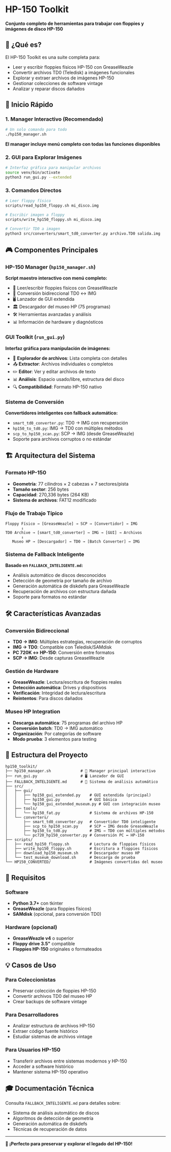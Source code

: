 # HP-150 Toolkit

**Conjunto completo de herramientas para trabajar con floppies y imágenes de disco HP-150**

## 🎯 ¿Qué es?

El HP-150 Toolkit es una suite completa para:
- Leer y escribir floppies físicos HP-150 con GreaseWeazle
- Convertir archivos TD0 (Teledisk) a imágenes funcionales
- Explorar y extraer archivos de imágenes HP-150
- Gestionar colecciones de software vintage
- Analizar y reparar discos dañados

## 🚀 Inicio Rápido

### 1. Manager Interactivo (Recomendado)
```bash
# Un solo comando para todo
./hp150_manager.sh
```
**El manager incluye menú completo con todas las funciones disponibles**

### 2. GUI para Explorar Imágenes
```bash
# Interfaz gráfica para manipular archivos
source venv/bin/activate
python3 run_gui.py --extended
```

### 3. Comandos Directos
```bash
# Leer floppy físico
scripts/read_hp150_floppy.sh mi_disco.img

# Escribir imagen a floppy
scripts/write_hp150_floppy.sh mi_disco.img

# Convertir TD0 a imagen
python3 src/converters/smart_td0_converter.py archivo.TD0 salida.img
```

## 🎮 Componentes Principales

### HP-150 Manager (`hp150_manager.sh`)
**Script maestro interactivo con menú completo:**
- 💾 Leer/escribir floppies físicos con GreaseWeazle
- 🔄 Conversión bidireccional TD0 ↔ IMG
- 🖥️ Lanzador de GUI extendida
- 🏛️ Descargador del museo HP (75 programas)
- 🛠️ Herramientas avanzadas y análisis
- 📊 Información de hardware y diagnósticos

### GUI Toolkit (`run_gui.py`)
**Interfaz gráfica para manipulación de imágenes:**
- 📂 **Explorador de archivos**: Lista completa con detalles
- 📤 **Extractor**: Archivos individuales o completos
- ✏️ **Editor**: Ver y editar archivos de texto
- 📊 **Análisis**: Espacio usado/libre, estructura del disco
- 🔍 **Compatibilidad**: Formato HP-150 nativo

### Sistema de Conversión
**Convertidores inteligentes con fallback automático:**
- `smart_td0_converter.py`: TD0 → IMG con recuperación
- `hp150_to_td0.py`: IMG → TD0 con múltiples métodos
- `scp_to_hp150_scan.py`: SCP → IMG (desde GreaseWeazle)
- Soporte para archivos corruptos o no estándar

## 🏗️ Arquitectura del Sistema

### Formato HP-150
- **Geometría**: 77 cilindros × 2 cabezas × 7 sectores/pista
- **Tamaño sector**: 256 bytes
- **Capacidad**: 270,336 bytes (264 KB)
- **Sistema de archivos**: FAT12 modificado

### Flujo de Trabajo Típico
```
Floppy Físico → [GreaseWeazle] → SCP → [Convertidor] → IMG
       ↓
TD0 Archive → [smart_td0_converter] → IMG → [GUI] → Archivos
       ↓
   Museo HP → [Descargador] → TD0 → [Batch Converter] → IMG
```

### Sistema de Fallback Inteligente
**Basado en `FALLBACK_INTELIGENTE.md`:**
- Análisis automático de discos desconocidos
- Detección de geometría por tamaño de archivo
- Generación automática de diskdefs para GreaseWeazle
- Recuperación de archivos con estructura dañada
- Soporte para formatos no estándar

## 🛠️ Características Avanzadas

### Conversión Bidireccional
- **TD0 → IMG**: Múltiples estrategias, recuperación de corruptos
- **IMG → TD0**: Compatible con Teledisk/SAMdisk
- **PC 720K ↔ HP-150**: Conversión entre formatos
- **SCP → IMG**: Desde capturas GreaseWeazle

### Gestión de Hardware
- **GreaseWeazle**: Lectura/escritura de floppies reales
- **Detección automática**: Drives y dispositivos
- **Verificación**: Integridad de lectura/escritura
- **Reintentos**: Para discos dañados

### Museo HP Integration
- **Descarga automática**: 75 programas del archivo HP
- **Conversión batch**: TD0 → IMG automático
- **Organización**: Por categorías de software
- **Modo prueba**: 3 elementos para testing

## 📁 Estructura del Proyecto

```
hp150_toolkit/
├── hp150_manager.sh             # 🎯 Manager principal interactivo
├── run_gui.py                   # 🖥️ Lanzador de GUI
├── FALLBACK_INTELIGENTE.md      # 🧠 Sistema de análisis automático
├── src/
│   ├── gui/
│   │   ├── hp150_gui_extended.py    # GUI extendida (principal)
│   │   ├── hp150_gui.py             # GUI básica
│   │   └── hp150_gui_extended_museum.py # GUI con integración museo
│   ├── tools/
│   │   └── hp150_fat.py             # Sistema de archivos HP-150
│   └── converters/
│       ├── smart_td0_converter.py   # Convertidor TD0 inteligente
│       ├── scp_to_hp150_scan.py     # SCP → IMG desde GreaseWeazle
│       ├── hp150_to_td0.py          # IMG → TD0 con múltiples métodos
│       └── pc720_hp150_converter.py # Conversión PC ↔ HP-150
├── scripts/
│   ├── read_hp150_floppy.sh         # Lectura de floppies físicos
│   ├── write_hp150_floppy.sh        # Escritura a floppies físicos
│   ├── download_hp150_museum.sh     # Descargador museo HP
│   └── test_museum_download.sh      # Descarga de prueba
└── HP150_CONVERTED/                 # Imágenes convertidas del museo
```

## 🔧 Requisitos

### Software
- **Python 3.7+** con tkinter
- **GreaseWeazle** (para floppies físicos)
- **SAMdisk** (opcional, para conversión TD0)

### Hardware (opcional)
- **GreaseWeazle v4** o superior
- **Floppy drive 3.5"** compatible
- **Floppies HP-150** originales o formateados

## 💡 Casos de Uso

### Para Coleccionistas
- Preservar colección de floppies HP-150
- Convertir archivos TD0 del museo HP
- Crear backups de software vintage

### Para Desarrolladores
- Analizar estructura de archivos HP-150
- Extraer código fuente histórico
- Estudiar sistemas de archivos vintage

### Para Usuarios HP-150
- Transferir archivos entre sistemas modernos y HP-150
- Acceder a software histórico
- Mantener sistema HP-150 operativo

## 🎓 Documentación Técnica

Consulta `FALLBACK_INTELIGENTE.md` para detalles sobre:
- Sistema de análisis automático de discos
- Algoritmos de detección de geometría
- Generación automática de diskdefs
- Técnicas de recuperación de datos

---

**🚀 ¡Perfecto para preservar y explorar el legado del HP-150!**
